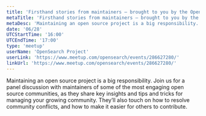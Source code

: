 ```yaml
---
title: 'Firsthand stories from maintainers — brought to you by the OpenSearch Project'
metaTitle: 'Firsthand stories from maintainers — brought to you by the OpenSearch Project'
metaDesc: 'Maintaining an open source project is a big responsibility. Join us for a panel discussion with maintainers of some of the most engaging open source communities, as they share key insights and tips and tricks for managing your growing community. They’ll also touch on how to resolve community conflicts, and how to make it easier for others to contribute.'
date: '06/28'
UTCStartTime: '16:00'
UTCEndTime: '17:00'
type: 'meetup'
userName: 'OpenSearch Project'
userLink: 'https://www.meetup.com/opensearch/events/286627280/'
linkUrl: 'https://www.meetup.com/opensearch/events/286627280/'
---
```


Maintaining an open source project is a big responsibility. Join us for a panel discussion with maintainers of some of the most engaging open source communities, as they share key insights and tips and tricks for managing your growing community. They’ll also touch on how to resolve community conflicts, and how to make it easier for others to contribute.

